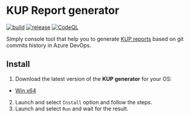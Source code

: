 # KUP Report generator

[![build](https://github.com/EdwOK/kup_report_generator/actions/workflows/build.yml/badge.svg)](https://github.com/EdwOK/kup_report_generator/actions/workflows/build.yml)
[![release](https://github.com/EdwOK/kup_report_generator/actions/workflows/release.yml/badge.svg)](https://github.com/EdwOK/kup_report_generator/actions/workflows/release.yml)
[![CodeQL](https://github.com/EdwOK/kup_report_generator/actions/workflows/codeql-analysis.yml/badge.svg)](https://github.com/EdwOK/kup_report_generator/actions/workflows/codeql-analysis.yml)

Simply console tool that help you to generate [KUP reports](https://www.pit.pl/koszty-uzyskania-przychodu-pit/) based on git commits history in Azure DevOps.

## Install 

1. Download the latest version of the **KUP generator** for your OS:
- [Win x64](https://github.com/EdwOK/kup_report_generator/releases/latest/download/kup_report_generator_win_x64.zip)
2. Launch and select `Install` option and  follow the steps.
3. Launch and select `Run` and wait for the result.
